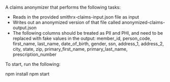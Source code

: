 A claims anonymizer that performs the following tasks:

- Reads in the provided smithrx-claims-input.json file as input
- Writes out an anonymized version of that file called anonymized-claims-output.json
- The following columns should be treated as PII and PHI, and need to be replaced with fake values in the output: member_id, person_code, first_name, last_name, date_of_birth, gender, ssn, address_1, address_2, city, state, zip, primary_first_name, primary_last_name, prescription_number

To start, run the following: 

npm install
npm start